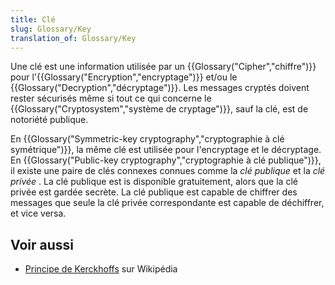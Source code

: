 ```yaml
---
title: Clé
slug: Glossary/Key
translation_of: Glossary/Key
---
```


Une clé est une information utilisée par un {{Glossary("Cipher","chiffre")}} pour l'{{Glossary("Encryption","encryptage")}} et/ou le {{Glossary("Decryption","décryptage")}}. Les messages cryptés doivent rester sécurisés même si tout ce qui concerne le {{Glossary("Cryptosystem","système de cryptage")}}, sauf la clé, est de notoriété publique.

En {{Glossary("Symmetric-key cryptography","cryptographie à clé symétrique")}}, la même clé est utilisée pour l'encryptage et le décryptage. En {{Glossary("Public-key cryptography","cryptographie à clé publique")}}, il existe une paire de clés connexes connues comme la _clé publique_ et la _clé privée_ . La clé publique est is disponible gratuitement, alors que la clé privée est gardée secrète. La clé publique est capable de chiffrer des messages que seule la clé privée correspondante est capable de déchiffrer, et vice versa.

## Voir aussi

- [Principe de Kerckhoffs](https://fr.wikipedia.org/wiki/Principe_de_Kerckhoffs) sur Wikipédia
